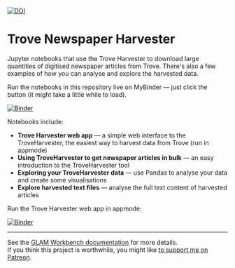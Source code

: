[![DOI](https://zenodo.org/badge/DOI/10.5281/zenodo.3545045.svg)](https://doi.org/10.5281/zenodo.3545045)

# Trove Newspaper Harvester

Jupyter notebooks that use the Trove Harvester to download large quantities of digitised newspaper articles from Trove. There's also a few examples of how you can analyse and explore the harvested data.

Run the notebooks in this repository live on MyBinder — just click the button (it might take a little while to load).

[![Binder](https://mybinder.org/badge_logo.svg)](https://mybinder.org/v2/gh/GLAM-Workbench/trove-newspaper-harvester/master)

Notebooks include:

* **Trove Harvester web app** — a simple web interface to the TroveHarvester, the easiest way to harvest data from Trove (run in appmode)
* **Using TroveHarvester to get newspaper articles in bulk** — an easy introduction to the TroveHarvester tool
* **Exploring your TroveHarvester data** — use Pandas to analyse your data and create some visualisations
* **Explore harvested text files** — analyse the full text content of harvested articles

Run the Trove Harvester web app in appmode:

[![Binder](https://mybinder.org/badge_logo.svg)](https://mybinder.org/v2/gh/GLAM-Workbench/trove-newspaper-harvester/master?urlpath=%2Fapps%2Fnewspaper_harvester_app.ipynb)

----

See the [GLAM Workbench documentation](https://glam-workbench.github.io/) for more details.  
If you think this project is worthwhile, you might like [to support me on Patreon](https://www.patreon.com/timsherratt).
